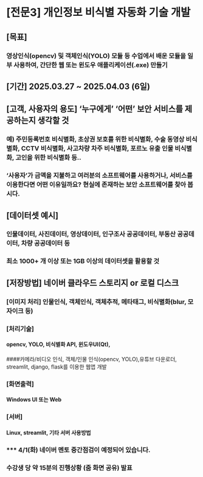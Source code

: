 # [전문3] 개인정보 비식별 자동화 기술 개발


## [목표] 
### 영상인식(opencv) 및 객체인식(YOLO) 모듈 등 수업에서 배운 모듈을 일부 사용하여, 간단한 웹 또는 윈도우 애플리케이션(.exe) 만들기 
## [기간] 2025.03.27 ~ 2025.04.03 (6일)

## [고객, 사용자의 용도] ‘누구에게’ ‘어떤’ 보안 서비스를 제공하는지 생각할 것
### 예) 주민등록번호 비식별화, 초상권 보호를 위한 비식별화, 수술 동영상 비식별화, CCTV 비식별화, 사고차량 차주 비식별화, 포르노 유출 인물 비식별화, 고인을 위한 비식별화 등..
### ‘사용자’가 금액을 지불하고 여러분의 소프트웨어를 사용하거나, 서비스를 이용한다면 어떤 이유일까요? 현실에 존재하는 보안 소프트웨어를 찾아 봅시다.

## [데이터셋 예시]
### 인물데이터, 사진데이터, 영상데이터, 인구조사 공공데이터,  부동산 공공데이터, 차량 공공데이터 등
### 최소 1000+ 개 이상 또는 1GB 이상의 데이터셋을 활용할 것

## [저장방법] 네이버 클라우드 스토리지 or 로컬 디스크

### [이미지 처리] 인물인식, 객체인식, 객체추적, 메타태그, 비식별화(blur, 모자이크 등)

### [처리기술] 
#### opencv, YOLO, 비식별화 API, 윈도우UI(Qt), 
####카메라/비디오 인식, 객체/인물 인식(opencv, YOLO),유튜브 다운로더, streamlit, django, flask를 이용한 웹앱 개발

### [화면출력]
#### Windows UI 또는 Web

### [서버]
#### Linux, streamlit, 기타 서버 사용방법


### *** 4/1(화) 네이버 멘토 중간점검이 예정되어 있습니다.
### 수강생 당 약 15분의 진행상황 (줌 화면 공유) 발표
